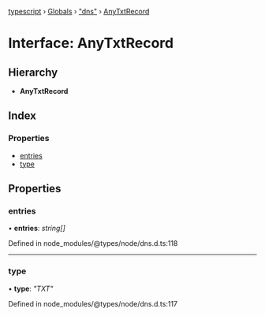 [typescript](../README.md) › [Globals](../globals.md) › ["dns"](../modules/_dns_.md) › [AnyTxtRecord](_dns_.anytxtrecord.md)

# Interface: AnyTxtRecord

## Hierarchy

* **AnyTxtRecord**

## Index

### Properties

* [entries](_dns_.anytxtrecord.md#entries)
* [type](_dns_.anytxtrecord.md#type)

## Properties

###  entries

• **entries**: *string[]*

Defined in node_modules/@types/node/dns.d.ts:118

___

###  type

• **type**: *"TXT"*

Defined in node_modules/@types/node/dns.d.ts:117
